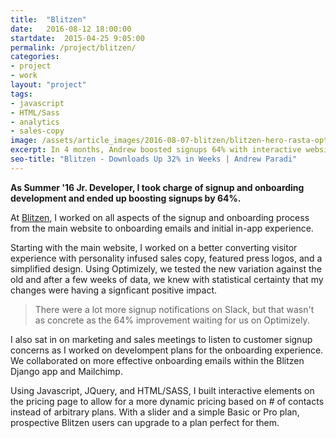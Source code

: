 ```yaml
---
title:  "Blitzen"
date:   2016-08-12 18:00:00
startdate:  2015-04-25 9:05:00
permalink: /project/blitzen/
categories: 
- project
- work
layout: "project"
tags:
- javascript
- HTML/Sass
- analytics
- sales-copy
image: /assets/article_images/2016-08-07-blitzen/blitzen-hero-rasta-optimizelyc.png
excerpt: In 4 months, Andrew boosted signups 64% with interactive website elements and steller split test beating sales copy.
seo-title: "Blitzen - Downloads Up 32% in Weeks | Andrew Paradi"
---
```


**As Summer '16 Jr. Developer, I took charge of signup and onboarding development and ended up boosting signups by 64%.**

At [Blitzen](https://blitzen.com/), I worked on all aspects of the signup and onboarding process from the main website to onboarding emails and initial in-app experience.

Starting with the main website, I worked on a better converting visitor experience with personality infused sales copy, featured press logos, and a simplified design. Using Optimizely, we tested the new variation against the old and after a few weeks of data, we knew with statistical certainty that my changes were having a signficant positive impact.

> There were a lot more signup notifications on Slack, but that wasn't as concrete as the 64% improvement waiting for us on Optimizely. 

I also sat in on marketing and sales meetings to listen to customer signup concerns as I worked on develompent plans for the onboarding experience. We collaborated on more effective onboarding emails within the Blitzen Django app and Mailchimp.

Using Javascript, JQuery, and HTML/SASS, I built interactive elements on the pricing page to allow for a more dynamic pricing based on # of contacts instead of arbitrary plans. With a slider and a simple Basic or Pro plan, prospective Blitzen users can upgrade to a plan perfect for them.

